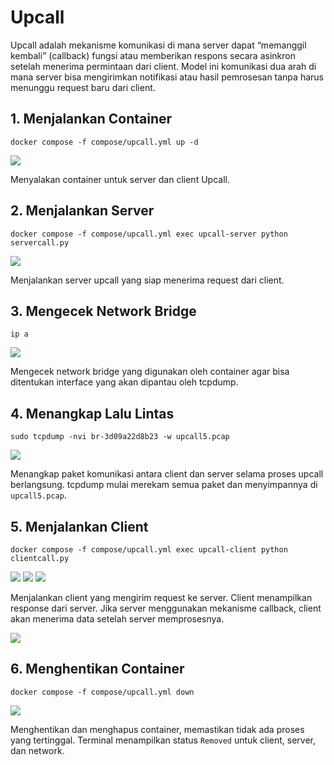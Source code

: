 # Upcall

Upcall adalah mekanisme komunikasi di mana server dapat “memanggil kembali” (callback) fungsi atau memberikan respons secara asinkron setelah menerima permintaan dari client. Model ini komunikasi dua arah di mana server bisa mengirimkan notifikasi atau hasil pemrosesan tanpa harus menunggu request baru dari client.

## 1. Menjalankan Container

```
docker compose -f compose/upcall.yml up -d
```

<img src="https://imgur.com/jh3QK4g.png">

Menyalakan container untuk server dan client Upcall.

## 2. Menjalankan Server

```
docker compose -f compose/upcall.yml exec upcall-server python servercall.py
```

<img src="https://imgur.com/wHo9zwT.png">

Menjalankan server upcall yang siap menerima request dari client.

## 3. Mengecek Network Bridge

```
ip a
```

<img src="https://imgur.com/kwEzrRW.png">

Mengecek network bridge yang digunakan oleh container agar bisa ditentukan interface yang akan dipantau oleh tcpdump.

## 4. Menangkap Lalu Lintas

```
sudo tcpdump -nvi br-3d09a22d8b23 -w upcall5.pcap
```

<img src="https://imgur.com/2jIM4He.png">

Menangkap paket komunikasi antara client dan server selama proses upcall berlangsung. tcpdump mulai merekam semua paket dan menyimpannya di `upcall5.pcap`.

## 5. Menjalankan Client

```
docker compose -f compose/upcall.yml exec upcall-client python clientcall.py
```
<img src="https://imgur.com/FkjzdQz.png">

<img src="https://imgur.com/WWauxqV.png">

<img src="https://imgur.com/seqcbPS.png">

Menjalankan client yang mengirim request ke server. Client menampilkan response dari server. Jika server menggunakan mekanisme callback, client akan menerima data setelah server memprosesnya.

<img src="https://imgur.com/LN5jblW.png">

## 6. Menghentikan Container

```
docker compose -f compose/upcall.yml down
```
<img src="https://imgur.com/brZUwKe.png">

Menghentikan dan menghapus container, memastikan tidak ada proses yang tertinggal. Terminal menampilkan status `Removed` untuk client, server, dan network.
